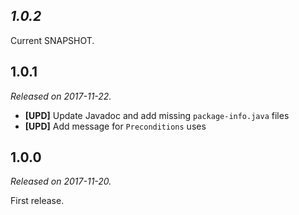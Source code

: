 ## *1.0.2*

Current SNAPSHOT.


## 1.0.1

*Released on 2017-11-22.*

-   __\[UPD\]__ Update Javadoc and add missing `package-info.java` files
-   __\[UPD\]__ Add message for `Preconditions` uses


## 1.0.0

*Released on 2017-11-20.*

First release.
